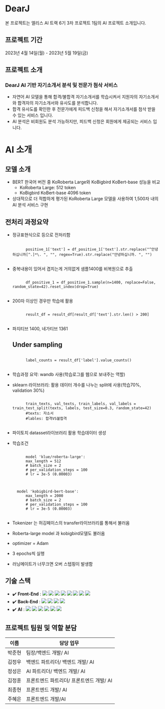# DearJ
본 프로젝트는 엘리스 AI 트랙 6기 3차 프로젝트 1팀의 AI 프로젝트 소개입니다.

## 프로젝트 기간
2023년 4월 14일(월) - 2023년 5월 19일(금)

## 프로젝트 소개
### DearJ AI 기반 자기소개서 분석 및 전문가 첨삭 서비스
 - 자연어 AI 모델을 통해 합격/불합격 자기소개서를 학습시켜서 지원자의 자기소개서와 합격자의 자기소개서와 유사도를 분석합니다.
 - 합격 유사도를 확인한 후 전문가에게 피드백 신청을 해서 자기소개서를 첨삭 받을 수 있는 서비스 입니다.
 - AI 분석은 비회원도 분석 가능하지만, 피드백 신청은 회원에게 제공되는 서비스 입니다.

# AI 소개
## 모델 소개
 - BERT 한국어 버전 중 KoRoberta Large와 KoBigbird KoBert-base 성능을 비교
    - KoRoberta Large: 512 token
    - KoBigbird KoBert-base 4096 token 
 - 상대적으로 더 적합하게 평가된 KoRoberta Large 모델을 사용하여 1,500자 내의 AI 분석 서비스 구현
    
## 전처리 과정요약
- 정규표현식으로 등으로 전처리함
    <pre><code>
        positive_1['text'] = df_positive_1['text'].str.replace("^안녕하십니까[^.]*\. ", "", regex=True).str.replace("안녕하십니까. ", "")
    </code></pre>

- 중복내용이 있어서 겹치는게 거의없게 샘플1400를 비복원으로 추출
    <pre><code>
        df_positive_1 = df_positive_1.sample(n=1400, replace=False, random_state=42).reset_index(drop=True)
    </pre></code>

- 200자 이상인 경우만 학습에 활용
    <pre><code>
        result_df = result_df[result_df['text'].str.len() > 200]
    </pre></code>

- 파지티브 1400, 네가티브 1361 
  ## Under sampling
    <pre><code>
        label_counts = result_df['label'].value_counts()
    </pre></code> 

    
- 학습과정 요약: wandb 사용(학습로그를 웹으로 보내주는 역할)
- sklearn 라이브러리: 활용 데이터 개수를 나누는 split에 사용(학습70%, validation 30%)
    <pre><code>
        train_texts, val_texts, train_labels, val_labels = train_test_split(texts, labels, test_size=0.3, random_state=42)
        #texts: 자소서
        #lables: 합격VS불합격
    </pre></code>

- 파이토치 datasset라이브러리 활용 학습데이터 생성
- 학습조건
    <pre><code>
        model 'klue/roberta-large':
        max_length = 512
        # batch_size = 2
        # per_validation_steps = 100
        # lr = 3e-5 (0.00003)
    </pre></code>
    <pre><code>
    model 'kobigbird-bert-base':
        max_length = 2000
        # batch_size = 2
        # per_validation_steps = 100
        # lr = 3e-5 (0.00003)
    </pre></code>

- Tokenizer 는 허깅페이스의 transfer라이브러리를 통해서 불러옴
- Roberta-large model 과 kobigbird모델도 불러옴
- optimizer = Adam
- 3 epochs씩 실행
- 러닝메이트가 너무크면 오버 스텝핑이 발생함

## 기술 스택
  - :heavy_check_mark: **Front-End** : <img src="https://img.shields.io/badge/html5-E34F26?style=flat-square&logo=html5&logoColor=white"> <img src="https://img.shields.io/badge/styled-components-DB7093?style=flat-square&logo=styled-components&logoColor=white"> <img src="https://img.shields.io/badge/TypeScript-3178C6?style=flat-square&logo=TypeScript&logoColor=white"> <img src="https://img.shields.io/badge/React-20232A?style=flat-square&logo=react&logoColor=61DAFB"> <img src="https://img.shields.io/badge/figma-%23F24E1E.svg?style=flat-square&logo=figma&logoColor=white">  <img src="https://img.shields.io/badge/Axios-5A29E4?style=flat-square&logo=Axios&logoColor=white%#5A29E4"> <img src="https://img.shields.io/badge/-emotion-D26AC2?style=flat-square&logo=emotion&logoColor=white"> <img src="https://img.shields.io/badge/Recoil-0078D4?style=flat-square&logo=Recoil&logoColor=white">
  - :heavy_check_mark: **Back-End** : <img src="https://img.shields.io/badge/NestJS-E0234E?style=flat-square&logo=NestJs&logoColor=white"> <img src="https://img.shields.io/badge/MongoDB-47A248?style=flat-square&logo=MongoDB&logoColor=white"> <img src="https://img.shields.io/badge/TypeScript-3178C6?style=flat-square&logo=TypeScript&logoColor=white"> <img src="https://img.shields.io/badge/Swagger-85EA2D?style=flat-square&logo=Swagger&logoColor=white">
  - :heavy_check_mark: **AI** : <img src="https://img.shields.io/badge/Python-3776AB?style=flat-square&logo=Python&logoColor=white"> <img src="https://img.shields.io/badge/Flask-000000?style=flat-square&logo=Flask&logoColor=white"> <img src="https://img.shields.io/badge/NumPy-013243?style=flat-square&logo=NumPy&logoColor=white"> <img src="https://img.shields.io/badge/pandas-150458?style=flat-square&logo=pandas&logoColor=white"> <img src="https://img.shields.io/badge/PyTorch-EE4C2C?style=flat-square&logo=PyTorch&logoColor=white"> <img src="https://img.shields.io/badge/scikit-learn-F7931E?style=flat-square&logo=scikit-learn&logoColor=white">

## 프로젝트 팀원 및 역할 분담 
| 이름 | 담당 업무 |
  | ------ | ------ |
  | 박준현 | 팀장/백엔드 개발/ AI |
  | 김정우 | 백엔드 파트리더/ 백엔드 개발/ AI |
  | 정성은 | AI 파트리더/ 백엔드 개발/ AI |
  | 김정훈 | 프론트엔드 파트리더/ 프론트엔드 개발/ AI |
  | 최종현 | 프론트엔드 개발/ AI |
  | 주혜은 | 프론트엔드 개발/AI |
